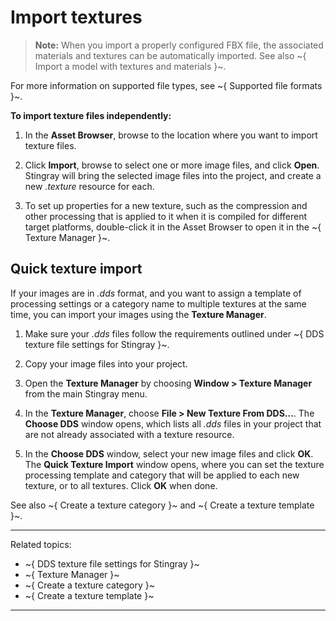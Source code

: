# Import textures

> **Note:** When you import a properly configured FBX file, the associated materials and textures can be automatically imported. See also ~{ Import a model with textures and materials }~.

For more information on supported file types, see ~{ Supported file formats }~.

**To import texture files independently:**

1.	In the **Asset Browser**, browse to the location where you want to import texture files.

2.	Click **Import**, browse to select one or more image files, and click **Open**. Stingray will bring the selected image files into the project, and create a new *.texture* resource for each.

3. To set up properties for a new texture, such as the compression and other processing that is applied to it when it is compiled for different target platforms, double-click it in the Asset Browser to open it in the ~{ Texture Manager }~.

## Quick texture import

If your images are in *.dds* format, and you want to assign a template of processing settings or a category name to multiple textures at the same time, you can import your images using the **Texture Manager**.

1.	Make sure your *.dds* files follow the requirements outlined under ~{ DDS texture file settings for Stingray }~.

1.	Copy your image files into your project.

1.	Open the **Texture Manager** by choosing **Window > Texture Manager** from the main Stingray menu.

1.	In the **Texture Manager**, choose **File > New Texture From DDS...**. The **Choose DDS** window opens, which lists all *.dds* files in your project that are not already associated with a texture resource.

1.	In the **Choose DDS** window, select your new image files and click **OK**. The **Quick Texture Import** window opens, where you can set the texture processing template and category that will be applied to each new texture, or to all textures. Click **OK** when done.

See also ~{ Create a texture category }~ and ~{ Create a texture template }~.

---
Related topics:

- ~{ DDS texture file settings for Stingray }~
- ~{ Texture Manager }~
- ~{ Create a texture category }~
- ~{ Create a texture template }~

---

